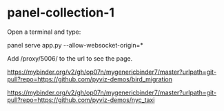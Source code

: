 # panel-collection-1

Open a terminal and type:

panel serve app.py --allow-websocket-origin=*

Add /proxy/5006/ to the url to see the page.

https://mybinder.org/v2/gh/op07n/mygenericbinder7/master?urlpath=git-pull?repo=https://github.com/pyviz-demos/bird_migration

https://mybinder.org/v2/gh/op07n/mygenericbinder7/master?urlpath=git-pull?repo=https://github.com/pyviz-demos/nyc_taxi

